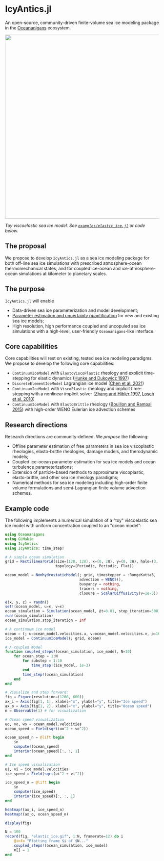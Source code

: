 # IcyAntics.jl

An open-source, community-driven finite-volume sea ice modeling package in the [Oceananigans](https://github.com/CliMA/Oceananigans.jl) ecosystem.

<p align="center">
  <img width=600 src=https://user-images.githubusercontent.com/15271942/158003809-073b3f31-d58a-4883-af3e-755755215a60.gif>
</p>

_Toy viscoelastic sea ice model. See [`examples/elastic_ice.jl`](https://github.com/glwagner/IcyAntics.jl/blob/main/examples/elastic_ice.jl) or code below._

## The proposal

We propose to develop `IcyAntics.jl` as a sea ice modeling package for both off-line sea ice simulations with prescribed atmosphere-ocean thermomechanical states, and for coupled ice-ocean and ice-atmosphere-ocean simulations at kilometer to planetary scales.

## The purpose

`IcyAntics.jl` will enable

* Data-driven sea ice parameterization and model development;
* [Parameter estimation and uncertainty quantification](https://github.com/CliMA/OceanLearning.jl) for new and existing sea ice models;
* High resolution, high performance coupled and uncopuled sea ice simulations with a high-level, user-friendly `Oceananigans`-like interface.

## Core capabilities

Core capabilities will rest on existing, tested sea ice modeling paradigms.
We propose to develop the following core capabilities:

* `ContinuumIceModel` with `ElastoViscoPlastic` rheology and explicit time-stepping for elastic dynamics ([Hunke and Dukowicz 1997](https://journals.ametsoc.org/view/journals/phoc/27/9/1520-0485_1997_027_1849_aevpmf_2.0.co_2.xml))
* `DiscreteElementIceModel` Lagrangian ice model ([Chen et al. 2021](https://agupubs.onlinelibrary.wiley.com/doi/full/10.1029/2021MS002513))
* `ContinuumIceModel` with `ViscoPlastic` rheology and implicit time-stepping with a nonlinear implicit solver ([Zhang and Hibler 1997](https://agupubs.onlinelibrary.wiley.com/doi/epdf/10.1029/96JC03744), [Losch et al. 2010](https://www.sciencedirect.com/science/article/pii/S1463500309002418?casa_token=7X6zEGzN43EAAAAA:A1PtPqOSnE-8u9aHyvc2rfffv48yv7sJIbAwyhD1PHb3U_rNFcepGKOMa12wMXqXsI5QDlh4zg))
* `ContinuumIceModel` with `ElastoBrittle` rheology ([Bouillon and Rampal 2015](https://pdf.sciencedirectassets.com/272136/1-s2.0-S1463500315X00060/1-s2.0-S1463500315000694/main.pdf?X-Amz-Security-Token=IQoJb3JpZ2luX2VjELL%2F%2F%2F%2F%2F%2F%2F%2F%2F%2FwEaCXVzLWVhc3QtMSJIMEYCIQCs1kqp%2BBpXiVG60koGCe0Wpc292eMARVIcVDSUXhw7FwIhAJJNoDIOFwDcJD8q%2BCAD1UFXMolOLZ8TibWutXoY7RBmKvoDCCsQBBoMMDU5MDAzNTQ2ODY1IgwBqcjhBxfwG4nLmDoq1wMCAl1spG4A5IMYqlezqs7QsTEB1P0TABxb0yPkKmiwHuVfEYML7I7EfewmwNyqwhWWd0C4fc2nsnpeIB7E%2BKju2ihudPyL70YBSpY50oMqE6QX9Qnt07o8upoOgPXIT%2FND6Qo%2Fmtk4BRcd2uODp6odvSQmPfR5VylC4xxUAyV5W66T0ua7z8Bi0cokn3dSg3ku16J%2F4bnfr2xqJ35nq86iLEl5Q3z%2B94%2FIvzOiyqSByalu6Jaqx3ULHmYOZJwQXTkL7oybTP4Z3o%2BDcl2cPQqDzBBWhYsYW9BLADK3EZr9p9s36JvOxOLcT29zAy3lcK%2FJlQC4WRhFaIbOW6txqYx56XXs9v%2FlJaZtLAag9fpQaXdj0kg6wUHLLqrFNCd83%2BNJvpP7E0afLeMB9fx%2BZ1nR2fjP50sAN2i3U1e4mVE7d8KAinyGholy0uecCMx1IqiHKLoUhvnPV6dHprKkOZCSW0rK51U7KEY4nPQ2PmP15whd%2BwCY4ow5nfFOAXREBVMmhDOpNICGhkVOB8EbUH%2B%2F9AQYCg39e4nTmzq7j%2BxrzquO2rO7JlwvM56IJs8aMQtxRjzknBaG1kQdiT2fNyNDCyCDsfV33RopTHBUta%2BlCtj3uGDbN7kwodaxkQY6pAG0j%2FAzpjaW3Myr97MOPKqQ7a0au2%2BRKG2cUvKO1pYmnZRkq06C8UkWs1QbxF9yhp8zelr3su3cCt13%2B5wLTv1NgKJYYgOI719uRJKKTuFmuHRirTe3HbyP01vLJjUmKGtcuEYd2H6HfOP1WSRWhx9rC3E88wBtFAo0KtCP2g%2B9eFQxziGwXKO7%2FnxAYN2WMnDfUXhJ0yNx68TN5RLAR%2BGnryl9Gw%3D%3D&X-Amz-Algorithm=AWS4-HMAC-SHA256&X-Amz-Date=20220312T111726Z&X-Amz-SignedHeaders=host&X-Amz-Expires=300&X-Amz-Credential=ASIAQ3PHCVTYV7OWEDV7%2F20220312%2Fus-east-1%2Fs3%2Faws4_request&X-Amz-Signature=0ee5b17fa52b239764295cf0f9f6c9ba561fba76df731ce896ab0e75efb0411a&hash=80c54164ef9f7cb37b51fa64a5a89c8c4df85c25a9b275be20b4d8f3d0ab99ce&host=68042c943591013ac2b2430a89b270f6af2c76d8dfd086a07176afe7c76c2c61&pii=S1463500315000694&tid=spdf-3d9100a9-c727-4d95-9c28-4024733711c3&sid=3d8f14755775c04f054a795-b8f297429dffgxrqa&type=client&ua=4c0a030c5001565b5003&rr=6eac1f996c8c314f)) with high-order WENO Eulerian ice advection schemes

## Research directions

Research directions are community-defined.
We _propose_ the following:

* Offline parameter estimation of free parameters in sea ice viscoplastic rheologies, elasto-brittle rheologies, damage models, and therodynamic models;
* Coupled ice-ocean parameter estimation for sea ice models and ocean turbulence parameterizations;
* Extension of particle-based methods to approximate viscoplastic, elasto-brittle, and other sea ice rheology paradigms;
* Numerical methods for sea ice modeling including high-order finite volume formulations and semi-Lagrangian finite volume advection schemes.

## Example code

The following implements a numerical simulation of a "toy" viscoelastic sea ice model with uniform concentration coupled to an "ocean model":

```julia
using Oceananigans
using GLMakie
using IcyAntics
using IcyAntics: time_step!

# A simple ocean simulation
grid = RectilinearGrid(size=(128, 128), x=(0, 2π), y=(0, 2π), halo=(3, 3),
                       topology=(Periodic, Periodic, Flat))

ocean_model = NonhydrostaticModel(; grid, timestepper = :RungeKutta3,
                                  advection = WENO5(),
                                  buoyancy = nothing,
                                  tracers = nothing,
                                  closure = ScalarDiffusivity(ν=1e-5))

ϵ(x, y, z) = randn()
set!(ocean_model, u=ϵ, v=ϵ)
ocean_simulation = Simulation(ocean_model, Δt=0.01, stop_iteration=500)
run!(ocean_simulation)
ocean_simulation.stop_iteration = Inf

# A continuum ice model
ocean = (; u=ocean_model.velocities.u, v=ocean_model.velocities.v, ρ=1024.0)
ice_model = ContinuumIceModel(; grid, ocean)

# A coupled model
function coupled_steps!(ocean_simulation, ice_model, N=10)
    for ocean_step = 1:N
        for substep = 1:10
            time_step!(ice_model, 1e-3)
        end
        time_step!(ocean_simulation)
    end
end

# Visualize and step forward:
fig = Figure(resolution=(1200, 600))
ax_i = Axis(fig[1, 1], xlabel="x", ylabel="y", title="Ice speed")
ax_o = Axis(fig[1, 2], xlabel="x", ylabel="y", title="Ocean speed")
n = Observable(1) # for visualization

# Ocean speed visualization
uo, vo, wo = ocean_model.velocities
ocean_speed = Field(sqrt(uo^2 + vo^2))

ocean_speed_n = @lift begin
    $n
    compute!(ocean_speed)
    interior(ocean_speed)[:, :, 1]
end

# Ice speed visualization
ui, vi = ice_model.velocities
ice_speed = Field(sqrt(ui^2 + vi^2))

ice_speed_n = @lift begin
    $n
    compute!(ice_speed)
    interior(ice_speed)[:, :, 1]
end

heatmap!(ax_i, ice_speed_n)
heatmap!(ax_o, ocean_speed_n)

display(fig)

N = 100
record(fig, "elastic_ice.gif", 1:N, framerate=12) do i
    @info "Plotting frame $i of $N..."
    coupled_steps!(ocean_simulation, ice_model)
    n[] = 1
end
```
